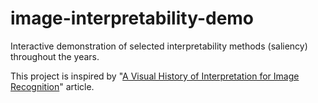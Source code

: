 # image-interpretability-demo
Interactive demonstration of selected interpretability methods (saliency) throughout the years.

This project is inspired by "[A Visual History of Interpretation for Image Recognition](https://thegradient.pub/a-visual-history-of-interpretation-for-image-recognition/)" article.
